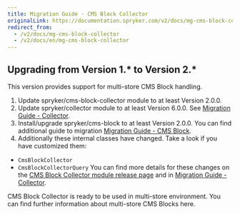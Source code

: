 ```yaml
---
title: Migration Guide - CMS Block Collector
originalLink: https://documentation.spryker.com/v2/docs/mg-cms-block-collector
redirect_from:
  - /v2/docs/mg-cms-block-collector
  - /v2/docs/en/mg-cms-block-collector
---
```


## Upgrading from Version 1.* to Version 2.*

This version provides support for multi-store CMS Block handling.

1. Update spryker/cms-block-collector module to at least Version 2.0.0.
2. Update spryker/collector module to at least Version 6.0.0. See [Migration Guide - Collector](/docs/scos/dev/migration-and-integration/201903.0/module-migration-guides/mg-collector).
3. Install/upgrade spryker/cms-block to at least Version 2.0.0. You can find additional guide to migration [Migration Guide - CMS Block](/docs/scos/dev/migration-and-integration/201903.0/module-migration-guides/mg-cms-block).
4. Additionally these internal classes have changed. Take a look if you have customized them:
* `CmsBlockCollector`
* `CmsBlockCollectorQuery`
You can find more details for these changes on the [CMS Block Collector module release page](https://github.com/spryker/cms-block-collector/releases) and in [Migration Guide - Collector](/docs/scos/dev/migration-and-integration/201903.0/module-migration-guides/mg-collector).

CMS Block Collector is ready to be used in multi-store environment.
You can find further information about multi-store CMS Blocks here.

<!-- Last review date: Jan 16, 2018-- by Karoly Gerner -->
